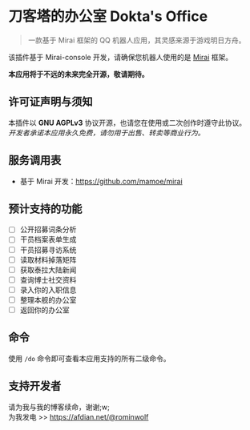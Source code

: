 # 刀客塔的办公室 Dokta's Office
> 一款基于 Mirai 框架的 QQ 机器人应用，其灵感来源于游戏明日方舟。

该插件基于 Mirai-console 开发，请确保您机器人使用的是 [Mirai]([https://github.com/mamoe/mirai]) 框架。

**本应用将于不远的未来完全开源，敬请期待。**

## 许可证声明与须知
本插件以 **GNU AGPLv3** 协议开源，也请您在使用或二次创作时遵守此协议。  
*开发者承诺本应用永久免费，请勿用于出售、转卖等商业行为。*

## 服务调用表

- 基于 Mirai 开发：https://github.com/mamoe/mirai

## 预计支持的功能

- [ ] 公开招募词条分析
- [ ] 干员档案表单生成
- [ ] 干员招募寻访系统
- [ ] 读取材料掉落矩阵
- [ ] 获取泰拉大陆新闻
- [ ] 查询博士社交资料
- [ ] 录入你的入职信息
- [ ] 整理本舰的办公室
- [ ] 返回你的办公室

## 命令

使用 `/do` 命令即可查看本应用支持的所有二级命令。

## 支持开发者

请为我与我的博客续命，谢谢;w;  
为我发电 >> https://afdian.net/@rominwolf
